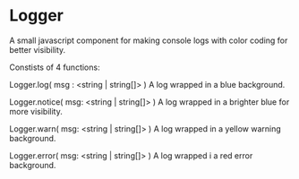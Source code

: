 # Logger

A small javascript component for making console logs with color coding for better visibility.

Constists of 4 functions:

Logger.log( msg : <string | string[]> )
A log wrapped in a blue background.
  
Logger.notice( msg: <string | string[]> )
A log wrapped in a brighter blue for more visibility.

Logger.warn( msg: <string | string[]> )
A log wrapped in a yellow warning background.

Logger.error( msg: <string | string[]> )
A log wrapped i a red error background.
